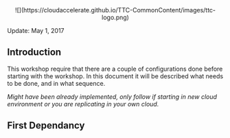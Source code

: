 <center>![](https://cloudaccelerate.github.io/TTC-CommonContent/images/ttc-logo.png)</center> 

Update: May 1, 2017

## Introduction

This workshop require that there are a couple of configurations done before starting with the workshop. In this document it will be described what needs to be done, and in what sequence.

*Might have been already implemented, only follow if starting in new cloud environment or you are replicating in your own cloud.*

## First Dependancy

